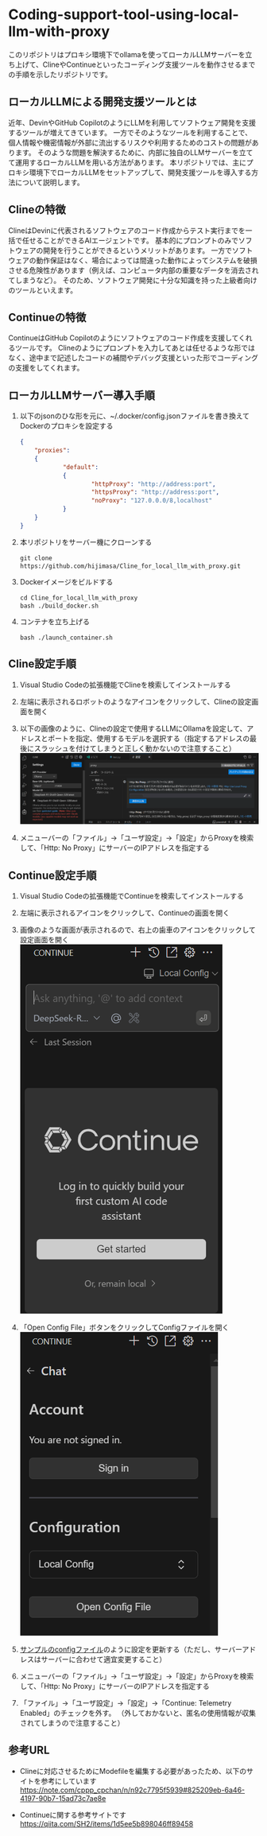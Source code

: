 # Coding-support-tool-using-local-llm-with-proxy

このリポジトリはプロキシ環境下でollamaを使ってローカルLLMサーバーを立ち上げて、ClineやContinueといったコーディング支援ツールを動作させるまでの手順を示したリポジトリです。

## ローカルLLMによる開発支援ツールとは

近年、DevinやGitHub CopilotのようにLLMを利用してソフトウェア開発を支援するツールが増えてきています。
一方でそのようなツールを利用することで、個人情報や機密情報が外部に流出するリスクや利用するためのコストの問題があります。
そのような問題を解決するために、内部に独自のLLMサーバーを立てて運用するローカルLLMを用いる方法があります。
本リポジトリでは、主にプロキシ環境下でローカルLLMをセットアップして、開発支援ツールを導入する方法について説明します。

## Clineの特徴

ClineはDevinに代表されるソフトウェアのコード作成からテスト実行までを一括で任せることができるAIエージェントです。
基本的にプロンプトのみでソフトウェアの開発を行うことができるというメリットがあります。
一方でソフトウェアの動作保証はなく、場合によっては間違った動作によってシステムを破損させる危険性があります（例えば、コンピュータ内部の重要なデータを消去されてしまうなど）。
そのため、ソフトウェア開発に十分な知識を持った上級者向けのツールといえます。

## Continueの特徴

ContinueはGitHub Copilotのようにソフトウェアのコード作成を支援してくれるツールです。
Clineのようにプロンプトを入力してあとは任せるような形ではなく、途中まで記述したコードの補間やデバッグ支援といった形でコーディングの支援をしてくれます。

## ローカルLLMサーバー導入手順

1. 以下のjsonのひな形を元に、~/.docker/config.jsonファイルを書き換えてDockerのプロキシを設定する

   ```json
   {
       "proxies":
       {
               "default":
               {
                       "httpProxy": "http://address:port",
                       "httpsProxy": "http://address:port",
                       "noProxy": "127.0.0.0/8,localhost"
               }
       }
   }
   ```

2. 本リポジトリをサーバー機にクローンする

   ```
   git clone https://github.com/hijimasa/Cline_for_local_llm_with_proxy.git
   ```

3. Dockerイメージをビルドする

   ```
   cd Cline_for_local_llm_with_proxy
   bash ./build_docker.sh
   ```

4. コンテナを立ち上げる

   ```
   bash ./launch_container.sh
   ```

## Cline設定手順

1. Visual Studio Codeの拡張機能でClineを検索してインストールする

2. 左端に表示されるロボットのようなアイコンをクリックして、Clineの設定画面を開く

3. 以下の画像のように、Clineの設定で使用するLLMにOllamaを設定して、アドレスとポートを指定、使用するモデルを選択する（指定するアドレスの最後にスラッシュを付けてしまうと正しく動かないので注意すること）
   ![Cline_setting](./figs/Cline_setting.png)

4. メニューバーの「ファイル」->「ユーザ設定」->「設定」からProxyを検索して、「Http: No Proxy」にサーバーのIPアドレスを指定する

## Continue設定手順
1. Visual Studio Codeの拡張機能でContinueを検索してインストールする

2. 左端に表示されるアイコンをクリックして、Continueの画面を開く

3. 画像のような画面が表示されるので、右上の歯車のアイコンをクリックして設定画面を開く
   ![continue_main](./figs/continue_main.png)

4. 「Open Config File」ボタンをクリックしてConfigファイルを開く
   ![continue_setting](./figs/continue_setting.png)

5. [サンプルのconfigファイル](./sample_continue_config.json)のように設定を更新する（ただし、サーバーアドレスはサーバーに合わせて適宜変更すること）

6. メニューバーの「ファイル」->「ユーザ設定」->「設定」からProxyを検索して、「Http: No Proxy」にサーバーのIPアドレスを指定する

7. 「ファイル」->「ユーザ設定」->「設定」->「Continue: Telemetry Enabled」のチェックを外す。
   （外しておかないと、匿名の使用情報が収集されてしまうので注意すること）

## 参考URL
- Clineに対応させるためにModefileを編集する必要があったため、以下のサイトを参考にしています
  https://note.com/cppp_cpchan/n/n92c7795f5939#825209eb-6a46-4197-90b7-15ad73c7ae8e

- Continueに関する参考サイトです
  https://qiita.com/SH2/items/1d5ee5b898046ff89458
